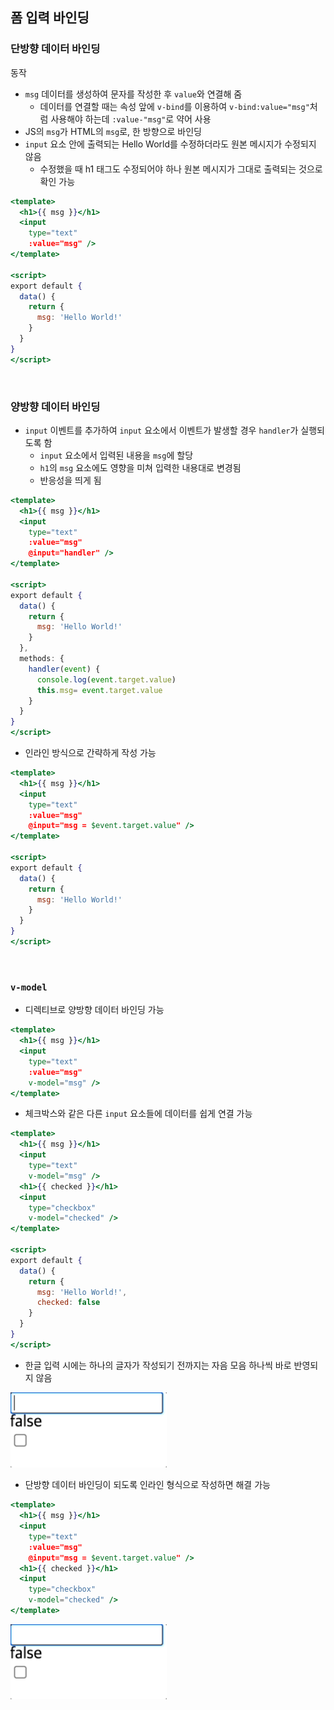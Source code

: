 ## 폼 입력 바인딩

### 단방향 데이터 바인딩

동작

- `msg` 데이터를 생성하여 문자를 작성한 후 `value`와 연결해 줌
    - 데이터를 연결할 때는 속성 앞에 `v-bind`를 이용하여 `v-bind:value="msg"`처럼 사용해야 하는데 `:value-"msg"`로 약어 사용
- JS의 `msg`가 HTML의 `msg`로, 한 방향으로 바인딩
- `input` 요소 안에 출력되는 Hello World를 수정하더라도 원본 메시지가 수정되지 않음
    - 수정했을 때 h1 태그도 수정되어야 하나 원본 메시지가 그대로 출력되는 것으로 확인 가능

```jsx
<template>
  <h1>{{ msg }}</h1>
  <input
    type="text"
    :value="msg" />
</template>

<script>
export default {
  data() {
    return {
      msg: 'Hello World!'
    }
  }
}
</script>
```

<br/>

### 양방향 데이터 바인딩

- `input` 이벤트를 추가하여 `input` 요소에서 이벤트가 발생할 경우 `handler`가 실행되도록 함
    - `input` 요소에서 입력된 내용을 `msg`에 할당
    - `h1`의 `msg` 요소에도 영향을 미쳐 입력한 내용대로 변경됨
    - 반응성을 띄게 됨

```jsx
<template>
  <h1>{{ msg }}</h1>
  <input
    type="text"
    :value="msg"
    @input="handler" />
</template>

<script>
export default {
  data() {
    return {
      msg: 'Hello World!'
    }
  },
  methods: {
    handler(event) {
      console.log(event.target.value)
      this.msg= event.target.value
    }
  }
}
</script>
```

- 인라인 방식으로 간략하게 작성 가능

```jsx
<template>
  <h1>{{ msg }}</h1>
  <input
    type="text"
    :value="msg"
    @input="msg = $event.target.value" />
</template>

<script>
export default {
  data() {
    return {
      msg: 'Hello World!'
    }
  }
}
</script>
```

<br/>

### `v-model` 

- 디렉티브로 양방향 데이터 바인딩 가능

```jsx
<template>
  <h1>{{ msg }}</h1>
  <input
    type="text"
    :value="msg"
    v-model="msg" />
</template>
```

- 체크박스와 같은 다른 `input` 요소들에 데이터를 쉽게 연결 가능

```jsx
<template>
  <h1>{{ msg }}</h1>
  <input
    type="text"
    v-model="msg" />
  <h1>{{ checked }}</h1>
  <input
    type="checkbox"
    v-model="checked" />
</template>

<script>
export default {
  data() {
    return {
      msg: 'Hello World!',
      checked: false
    }
  }
}
</script>
```

- 한글 입력 시에는 하나의 글자가 작성되기 전까지는 자음 모음 하나씩 바로 반영되지 않음

<img src="../images/2-29.gif" width="250px" />

- 단방향 데이터 바인딩이 되도록 인라인 형식으로 작성하면 해결 가능

```jsx
<template>
  <h1>{{ msg }}</h1>
  <input
    type="text"
    :value="msg"
    @input="msg = $event.target.value" />
  <h1>{{ checked }}</h1>
  <input
    type="checkbox"
    v-model="checked" />
</template>
```

<img src="../images/2-30.gif" width="250px" />
